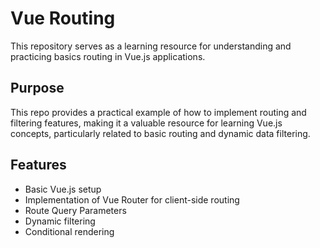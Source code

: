 # Vue Routing
This repository serves as a learning resource for understanding and practicing basics routing in Vue.js applications.

## Purpose
This repo provides a practical example of how to implement routing and filtering features, making it a valuable resource for learning Vue.js concepts, particularly related to basic routing and dynamic data filtering.

## Features
- Basic Vue.js setup
- Implementation of Vue Router for client-side routing
- Route Query Parameters
- Dynamic filtering
- Conditional rendering